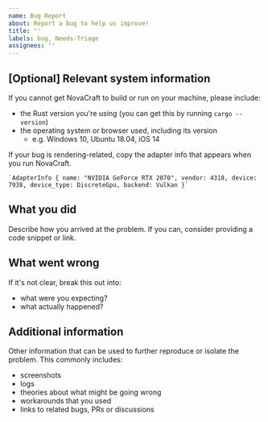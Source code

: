 ```yaml
---
name: Bug Report
about: Report a bug to help us improve!
title: ''
labels: bug, Needs-Triage
assignees: ''
---
```


## \[Optional\] Relevant system information

If you cannot get NovaCraft to build or run on your machine, please include:

- the Rust version you're using (you can get this by running `cargo --version`)
- the operating system or browser used, including its version
  - e.g. Windows 10, Ubuntu 18.04, iOS 14

If your bug is rendering-related, copy the adapter info that appears when you run NovaCraft.

```ignore
`AdapterInfo { name: "NVIDIA GeForce RTX 2070", vendor: 4318, device: 7938, device_type: DiscreteGpu, backend: Vulkan }`
```


## What you did

Describe how you arrived at the problem. If you can, consider providing a code snippet or link.

## What went wrong

If it's not clear, break this out into:

- what were you expecting?
- what actually happened?

## Additional information

Other information that can be used to further reproduce or isolate the problem.
This commonly includes:

- screenshots
- logs
- theories about what might be going wrong
- workarounds that you used
- links to related bugs, PRs or discussions
